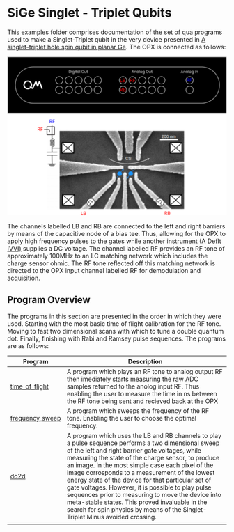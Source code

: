 # SiGe Singlet - Triplet Qubits

This examples folder comprises documentation of the set of qua programs used to make a Singlet-Triplet qubit in the very device presented in [A singlet-triplet hole spin qubit in planar Ge](https://www.nature.com/articles/s41563-021-01022-2?proof=t%2529.). The OPX is connected as follows:



<img src="./_images/OPX connections.svg" alt="OPX connections"  />

The channels labelled LB and RB are connected to the left and right barriers by means of the capacitive node of a bias tee. Thus, allowing for the OPX to apply high frequency pulses to the gates while another instrument (A [Deflt IVVI)](http://qtwork.tudelft.nl/~schouten/ivvi/index-ivvi.htm) supplies a DC voltage. The channel labelled RF provides an RF tone of approximately 100MHz to an LC matching network which includes the charge sensor ohmic. The RF tone reflected off this matching network is directed to the OPX input channel labelled RF for demodulation and acquisition. 



## Program Overview 

The programs in this section are presented in the order in which they were used. Starting with the most basic time of flight calibration for the RF tone. Moving to fast two dimensional scans with which to tune a double quantum dot. Finally, finishing with Rabi and Ramsey pulse sequences. The programs are as follows:



| Program                                                      | Description                                                  |
| ------------------------------------------------------------ | ------------------------------------------------------------ |
| [time_of_flight](https://github.com/qua-platform/qua-libs/tree/barnaby/examples/quantum_dots/SiGe%20Singlet%20-%20Triplet/1%20-%20time_of_flight) | A program which plays an RF tone to analog output RF then imediately starts measuring the raw ADC samples returned to the anolog input RF. Thus enabling the user to measure the time in ns between the RF tone being sent and recieved back at the OPX |
| [frequency_sweep](https://github.com/qua-platform/qua-libs/tree/barnaby/examples/quantum_dots/SiGe%20Singlet%20-%20Triplet/2%20-%20frequency_sweep) | A program which sweeps the frequency of the RF tone. Enabling the user to choose the optimal frequency. |
| [do2d](https://github.com/qua-platform/qua-libs/tree/barnaby/examples/quantum_dots/SiGe%20Singlet%20-%20Triplet/3%20-%20do2d) | A program which uses the LB and RB channels to play a pulse sequence performs a two dimensional sweep of the left and right barrier gate voltages, while measuring the state of the charge sensor, to produce an image. In the most simple case each pixel of the image corrosponds to a measurement of the lowest energy state of the device for that particular set of gate voltages. However, it is possible to play pulse sequences prior to measuring to move the device into meta-stable states. This proved invaluable in the search for spin physics by means of the Singlet-Triplet Minus avoided crossing. |
|                                                              |                                                              |

